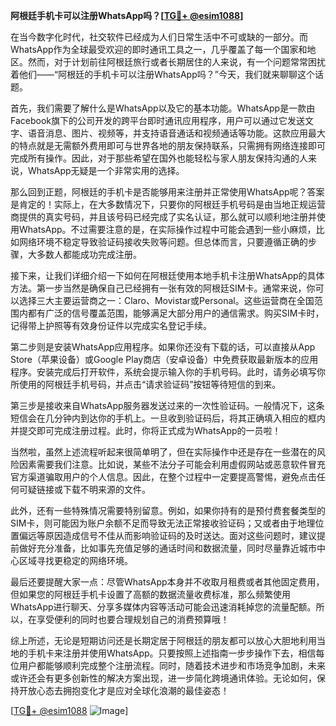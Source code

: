 **阿根廷手机卡可以注册WhatsApp吗？[[TG💪+ @esim1088](https://t.me/s/esim1088)]**

在当今数字化时代，社交软件已经成为人们日常生活中不可或缺的一部分。而WhatsApp作为全球最受欢迎的即时通讯工具之一，几乎覆盖了每一个国家和地区。然而，对于计划前往阿根廷旅行或者长期居住的人来说，有一个问题常常困扰着他们——“阿根廷的手机卡可以注册WhatsApp吗？”今天，我们就来聊聊这个话题。

首先，我们需要了解什么是WhatsApp以及它的基本功能。WhatsApp是一款由Facebook旗下的公司开发的跨平台即时通讯应用程序，用户可以通过它发送文字、语音消息、图片、视频等，并支持语音通话和视频通话等功能。这款应用最大的特点就是无需额外费用即可与世界各地的朋友保持联系，只需拥有网络连接即可完成所有操作。因此，对于那些希望在国外也能轻松与家人朋友保持沟通的人来说，WhatsApp无疑是一个非常实用的选择。

那么回到正题，阿根廷的手机卡是否能够用来注册并正常使用WhatsApp呢？答案是肯定的！实际上，在大多数情况下，只要你的阿根廷手机号码是由当地正规运营商提供的真实号码，并且该号码已经完成了实名认证，那么就可以顺利地注册并使用WhatsApp。不过需要注意的是，在实际操作过程中可能会遇到一些小麻烦，比如网络环境不稳定导致验证码接收失败等问题。但总体而言，只要遵循正确的步骤，大多数人都能成功完成注册。

接下来，让我们详细介绍一下如何在阿根廷使用本地手机卡注册WhatsApp的具体方法。第一步当然是确保自己已经拥有一张有效的阿根廷SIM卡。通常来说，你可以选择三大主要运营商之一：Claro、Movistar或Personal。这些运营商在全国范围内都有广泛的信号覆盖范围，能够满足大部分用户的通信需求。购买SIM卡时，记得带上护照等有效身份证件以完成实名登记手续。

第二步则是安装WhatsApp应用程序。如果你还没有下载的话，可以直接从App Store（苹果设备）或Google Play商店（安卓设备）中免费获取最新版本的应用程序。安装完成后打开软件，系统会提示输入你的手机号码。此时，请务必填写你所使用的阿根廷手机号码，并点击“请求验证码”按钮等待短信的到来。

第三步是接收来自WhatsApp服务器发送过来的一次性验证码。一般情况下，这条短信会在几分钟内到达你的手机上。一旦收到验证码后，将其正确填入相应的框内并提交即可完成注册过程。此时，你将正式成为WhatsApp的一员啦！

当然啦，虽然上述流程听起来很简单明了，但在实际操作中还是存在一些潜在的风险因素需要我们注意。比如说，某些不法分子可能会利用虚假网站或恶意软件冒充官方渠道骗取用户的个人信息。因此，在整个过程中一定要提高警惕，避免点击任何可疑链接或下载不明来源的文件。

此外，还有一些特殊情况需要特别留意。例如，如果你持有的是预付费套餐类型的SIM卡，则可能因为账户余额不足而导致无法正常接收验证码；又或者由于地理位置偏远等原因造成信号不佳从而影响验证码的及时送达。面对这些问题时，建议提前做好充分准备，比如事先充值足够的通话时间和数据流量，同时尽量靠近城市中心区域寻找更稳定的网络环境。

最后还要提醒大家一点：尽管WhatsApp本身并不收取月租费或者其他固定费用，但如果您的阿根廷手机卡设置了高额的数据流量收费标准，那么频繁使用WhatsApp进行聊天、分享多媒体内容等活动可能会迅速消耗掉您的流量配额。所以，在享受便利的同时也要合理规划自己的消费预算哦！

综上所述，无论是短期访问还是长期定居于阿根廷的朋友都可以放心大胆地利用当地的手机卡来注册并使用WhatsApp。只要按照上述指南一步步操作下去，相信每位用户都能够顺利完成整个注册流程。同时，随着技术进步和市场竞争加剧，未来或许还会有更多创新性的解决方案出现，进一步简化跨境通讯体验。无论如何，保持开放心态去拥抱变化才是应对全球化浪潮的最佳姿态！

[[TG💪+ @esim1088](https://t.me/s/esim1088) ![Image](https://i.postimg.cc/4NQfJmqS/Snipaste-2025-05-13-00-14-12.png)]